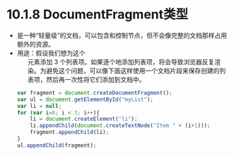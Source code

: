 # 10.1.8 DocumentFragment类型

* 是一种“轻量级”的文档，可以包含和控制节点，但不会像完整的文档那样占用额外的资源。 
* 用途：假设我们想为这个<ul>元素添加 3 个列表项。如果逐个地添加列表项，将会导致浏览器反复渲染。为避免这个问题，可以像下面这样使用一个文档片段来保存创建的列表项，然后再一次性将它们添加到文档中。

```javascript
var fragment = document.createDocumentFragment();
var ul = document.getElementById("myList");
var li = null;
for (var i=0; i < 3; i++){
    li = document.createElement("li");
    li.appendChild(document.createTextNode("Item " + (i+1)));
    fragment.appendChild(li);
}
ul.appendChild(fragment);
```